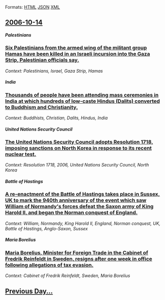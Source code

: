 
Formats: [HTML](2006/10/14/index.html)  [JSON](2006/10/14/index.json)  [XML](2006/10/14/index.xml)  

## [2006-10-14](/news/2006/10/14/index.md)

##### Palestinians
### [ Six Palestinians from the armed wing of the militant group Hamas have been killed in an Israeli incursion into the Gaza Strip, Palestinian officials say. ](/news/2006/10/14/six-palestinians-from-the-armed-wing-of-the-militant-group-hamas-have-been-killed-in-an-israeli-incursion-into-the-gaza-strip-palestinian.md)
_Context: Palestinians, Israel, Gaza Strip, Hamas_

##### India
### [ Thousands of people have been attending mass ceremonies in India at which hundreds of low-caste Hindus (Dalits) converted to Buddhism and Christianity. ](/news/2006/10/14/thousands-of-people-have-been-attending-mass-ceremonies-in-india-at-which-hundreds-of-low-caste-hindus-dalits-converted-to-buddhism-and-c.md)
_Context: Buddhists, Christian, Dalits, Hindus, India_

##### United Nations Security Council
### [ The United Nations Security Council adopts Resolution 1718, imposing sanctions on North Korea in response to its recent nuclear test. ](/news/2006/10/14/the-united-nations-security-council-adopts-resolution-1718-imposing-sanctions-on-north-korea-in-response-to-its-recent-nuclear-test.md)
_Context: Resolution 1718, 2006, United Nations Security Council, North Korea_

##### Battle of Hastings
### [ A re-enactment of the Battle of Hastings takes place in Sussex, UK to mark the 940th anniversary of the event which saw William of Normandy's forces defeat the Saxon army of King Harold II, and began the Norman conquest of England. ](/news/2006/10/14/a-re-enactment-of-the-battle-of-hastings-takes-place-in-sussex-uk-to-mark-the-940th-anniversary-of-the-event-which-saw-william-of-normandy.md)
_Context: William, Normandy, King Harold II, England, Norman conquest, UK, Battle of Hastings, Anglo-Saxon, Sussex_

##### Maria Borelius
### [ Maria Borelius, Minister for Foreign Trade in the Cabinet of Fredrik Reinfeldt in Sweden, resigns after one week in office following allegations of tax evasion. ](/news/2006/10/14/maria-borelius-minister-for-foreign-trade-in-the-cabinet-of-fredrik-reinfeldt-in-sweden-resigns-after-one-week-in-office-following-allega.md)
_Context: Cabinet of Fredrik Reinfeldt, Sweden, Maria Borelius_

## [Previous Day...](/news/2006/10/13/index.md)

